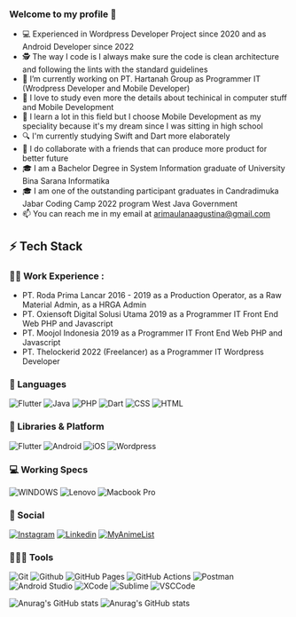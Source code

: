 ### Welcome to my profile 👋


- 💻 Experienced in Wordpress Developer Project since 2020 and as Android Developer since 2022
- 🕵 The way I code is I always make sure the code is clean architecture and following the lints with the standard guidelines
- 🔭 I’m currently working on PT. Hartanah Group as Programmer IT (Wrodpress Developer and Mobile Developer)
- 🌱 I love to study even more the details about techinical in computer stuff and Mobile Development
- 🎯 I learn a lot in this field but I choose Mobile Development as my speciality because it's my dream since I was sitting in high school
- 🔍 I'm currently studying Swift and Dart more elaborately
- 👯 I do collaborate with a friends that can produce more product for better future
- 🎓 I am a Bachelor Degree in System Information graduate of University Bina Sarana Informatika
- 🎓 I am one of the outstanding participant graduates in Candradimuka Jabar Coding Camp 2022 program West Java Government
- 📫 You can reach me in my email at arimaulanaagustina@gmail.com

## ⚡ Tech Stack

### 👨‍💻 Work Experience : 
- PT. Roda Prima Lancar 2016 - 2019 as a Production Operator, as a Raw Material Admin, as a HRGA Admin
- PT. Oxiensoft Digital Solusi Utama 2019 as a Programmer IT Front End Web PHP and Javascript
- PT. Moojol Indonesia 2019 as a Programmer IT Front End Web PHP and Javascript
- PT. Thelockerid 2022 (Freelancer) as a Programmer IT Wordpress Developer


### 🚀 Languages

![Flutter](https://img.shields.io/badge/Flutter-02569B?style=for-the-badge&logo=flutter&logoColor=white)
![Java](https://img.shields.io/badge/Java-ED8B00?style=for-the-badge&logo=java&logoColor=white)
![PHP](https://img.shields.io/badge/PHP-777BB4?style=for-the-badge&logo=php&logoColor=white)
![Dart](https://img.shields.io/badge/Dart-0175C2?style=for-the-badge&logo=dart&logoColor=white)
![CSS](https://img.shields.io/badge/CSS-239120?&style=for-the-badge&logo=css3&logoColor=white)
![HTML](https://img.shields.io/badge/HTML-239120?style=for-the-badge&logo=html5&logoColor=white)


### 🧩 Libraries & Platform

![Flutter](https://img.shields.io/badge/Flutter-02569B?style=for-the-badge&logo=flutter&logoColor=white)
![Android](https://img.shields.io/badge/Android-3DDC84?style=for-the-badge&logo=android&logoColor=white)
![iOS](https://img.shields.io/badge/iOS-000000?style=for-the-badge&logo=ios&logoColor=white)
![Wordpress](https://img.shields.io/badge/Wordpress-21759B?style=for-the-badge&logo=wordpress&logoColor=white)

### 💻 Working Specs

![WINDOWS](https://img.shields.io/badge/Windows-LENOVO_Ideapad_S540131ML-0078D6?style=for-the-badge&logo=windows&logoColor=white)
![Lenovo](	https://img.shields.io/badge/Intel-Core_i7_10th-0071C5?style=for-the-badge&logo=intel&logoColor=white)
![Macbook Pro](https://img.shields.io/badge/Apple-MacBook_Pro_2020_M1-999999?style=for-the-badge&logo=apple&logoColor=white)


### 👨 Social

[![Instagram](https://img.shields.io/badge/Instagram-E4405F?style=for-the-badge&logo=instagram&logoColor=white)](https://www.instagram.com/arimaulana_ag/?hl=en)
[![Linkedin](https://img.shields.io/badge/LinkedIn-0077B5?style=for-the-badge&logo=linkedin&logoColor=white)](https://www.linkedin.com/in/ari-maulana-agustina-2639891a1/)
[![MyAnimeList](https://img.shields.io/badge/YouTube-FF0000?style=for-the-badge&logo=youtube&logoColor=white)](https://www.youtube.com/@kangmaulproject)

### 🧑🏻‍💻 Tools

![Git](https://img.shields.io/badge/Git-F05032?style=for-the-badge&logo=git&logoColor=white)
![Github](https://img.shields.io/badge/GitHub-100000?style=for-the-badge&logo=github&logoColor=white)
![GitHub Pages](https://img.shields.io/badge/GitHub_Pages-100000?style=for-the-badge&logo=github&logoColor=white)
![GitHub Actions](https://img.shields.io/badge/GitHub_Actions-2088FF?style=for-the-badge&logo=github-actions&logoColor=white)
![Postman](https://img.shields.io/badge/Postman-FF6C37?style=for-the-badge&logo=Postman&logoColor=white)
![Android Studio](https://img.shields.io/badge/Android_Studio-3DDC84?style=for-the-badge&logo=android-studio&logoColor=white)
![XCode](https://img.shields.io/badge/Xcode-007ACC?style=for-the-badge&logo=Xcode&logoColor=white)
![Sublime](https://img.shields.io/badge/sublime_text-%23575757.svg?&style=for-the-badge&logo=sublime-text&logoColor=important)
![VSCCode](https://img.shields.io/badge/Visual_Studio_Code-0078D4?style=for-the-badge&logo=visual%20studio%20code&logoColor=white)


![Anurag's GitHub stats](https://github-readme-stats.vercel.app/api?username=AaMaul&theme=blue-green)
![Anurag's GitHub stats](https://github-readme-stats.vercel.app/api/top-langs/?username=AaMaul&theme=blue-green)
